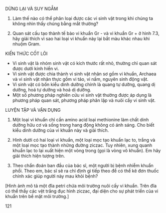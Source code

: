 DỪNG LẠI VÀ SUY NGẪM

1. Làm thế nào có thể phân loại được các vi sinh vật trong khi chúng ta không nhìn thấy chúng bằng mắt thường?

2. Quan sát cấu tạo thành tế bào vi khuẩn Gr - và vi khuẩn Gr + ở hình 7.3, hãy giải thích vì sao hai loại vi khuẩn này lại bắt màu khác nhau khi nhuộm Gram.

KIẾN THỨC CỐT LÕI

- Vi sinh vật là nhóm sinh vật có kích thước rất nhỏ, thường chỉ quan sát được dưới kính hiển vi.
- Vi sinh vật được chia thành vi sinh vật nhân sơ gồm vi khuẩn, Archaea và vi sinh vật nhân thực gồm vi tảo, vi nấm, nguyên sinh động vật.
- Vi sinh vật có bốn kiểu dinh dưỡng chính là quang tự dưỡng, quang dị dưỡng, hoá tự dưỡng và hoá dị dưỡng.
- Một số phương pháp nghiên cứu vi sinh vật thường được áp dụng là phương pháp quan sát, phương pháp phân lập và nuôi cấy vi sinh vật.

LUYỆN TẬP VÀ VẬN DỤNG

1. Một loại vi khuẩn chỉ cần amino acid loại methionine làm chất dinh dưỡng hữu cơ và sống trong hang động không có ánh sáng. Cho biết kiểu dinh dưỡng của vi khuẩn này và giải thích.

2. Hình dưới có hai loại vi khuẩn, một loại mọc tạo khuẩn lạc to, trắng và một loại mọc tạo thành những đường ziczac. Tuy nhiên, xung quanh khuẩn lạc to lại xuất hiện một vòng trong (gọi là vòng vô khuẩn). Em hãy giải thích hiện tượng trên.

3. Theo chẩn đoán ban đầu của bác sĩ, một người bị bệnh nhiễm khuẩn phổi. Theo em, bác sĩ sẽ ra chỉ định gì tiếp theo để có thể kê đơn thuốc chính xác giúp người này mau khỏi bệnh?

[Hình ảnh mô tả một đĩa petri chứa môi trường nuôi cấy vi khuẩn. Trên đĩa có thể thấy các vệt trắng đục hình ziczac, đại diện cho sự phát triển của vi khuẩn trên bề mặt môi trường.]

121